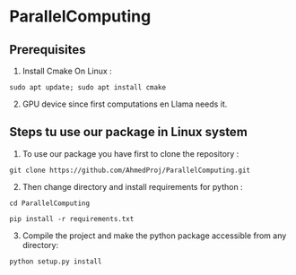 # ParallelComputing

## Prerequisites

1. Install Cmake On Linux :

```
sudo apt update; sudo apt install cmake
```

2. GPU device since first computations en Llama needs it. 

## Steps tu use our package in Linux system

1. To use our package you have first to clone the repository :
   
```
git clone https://github.com/AhmedProj/ParallelComputing.git
```

2. Then change directory and install requirements for python :  
   
```
cd ParallelComputing
```  

```
pip install -r requirements.txt
```  

3. Compile the project and make the python package accessible from any directory:

```
python setup.py install
```
